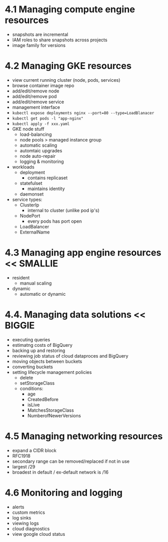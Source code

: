# 4.1 Managing compute engine resources
* snapshots are incremental
* IAM roles to share snapshots across projects
* image family for versions


# 4.2 Managing GKE resources
* view current running cluster (node, pods, services)
* browse container image repo
* add/edit/remove node
* add/edit/remove pod
* add/edit/remove service
* management interface
* `kubectl expose deployments nginx --port=80 --type=LoadBlanacer`
* `kubectl get pods -l "app-nginx"`
* `kubectl apply -f xxx.yaml`
* GKE node stuff
  * load-balancing
  * node pools  > managed instance group
  * automatic scaling
  * automtaic upgrades
  * node auto-repair
  * logging & monitoring
* workloads
  * deployment
    * contains replicaset
  * statefulset
    * maintains identity
  * daemonset
* service types:
  * ClusterIp
    * internal to cluster (unlike pod ip's)
  * NodePort
    * every pods has port open
  * LoadBalancer
  * ExternalName

# 4.3 Managing app engine resources  << SMALLIE
* resident
  * manual scaling
* dynamic
  * automatic or dynamic

# 4.4. Managing data solutions  << BIGGIE
* executing queries
* estimatng costs of BigQuery
* backing up and restoring
* reviewing job status of cloud dataproces and BigQuery
* moving objects between buckets
* converting buckets
* setting lifecycle management policies
  * delete
  * setStorageClass
  * conditions:
    * age
    * CreatedBefore
    * isLive
    * MatchesStorageClass
    * NumberofNewerVersions


# 4.5 Managing networking resources
* expand a CIDR block
* RFC1918
* secondary range can be removed/replaced if not in use
* largest /29
* broadest in default / ex-default network is /16


# 4.6 Monitoring and logging
* alerts
* custom metrics
* log sinks
* viewing logs
* cloud diagnostics
* view google cloud status